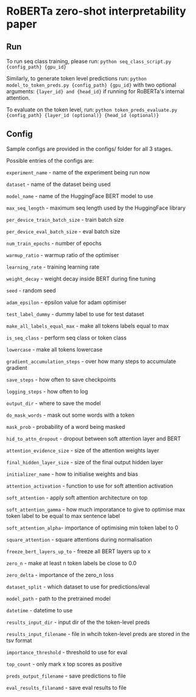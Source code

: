 # RoBERTa zero-shot interpretability paper

## Run

To run seq class training, please run: `python seq_class_script.py {config_path}
{gpu_id}`

Similarly, to generate token level predictions run: `python
model_to_token_preds.py {config_path} {gpu_id}` with two optional
arguments: `{layer_id} and {head_id}` if running for RoBERTa's
internal attention.

To evaluate on the token level, run: `python token_preds_evaluate.py
{config_path} {layer_id (optional)} {head_id (optional)}`

## Config
Sample configs are provided in the configs/ folder for all 3 stages.

Possible entries of the configs are:

`experiment_name` - name of the experiment being run now

`dataset` - name of the dataset being used

`model_name` - name of the HuggingFace BERT model to use

`max_seq_length` - maximum seq length used by the HuggingFace library

`per_device_train_batch_size` - train batch size

`per_device_eval_batch_size` - eval batch size

`num_train_epochs` - number of epochs

`warmup_ratio` - warmup ratio of the optimiser

`learning_rate` - training learning rate

`weight_decay` - weight decay inside BERT during fine tuning

`seed` - random seed

`adam_epsilon` - epsilon value for adam optimiser

`test_label_dummy` - dummy label to use for test dataset

`make_all_labels_equal_max` - make all tokens labels equal to max

`is_seq_class` - perform seq class or token class

`lowercase` - make all tokens lowercase

`gradient_accumulation_steps` - over how many steps to accumulate gradient

`save_steps` - how often to save checkpoints

`logging_steps` - how often to log

`output_dir` - where to save the model

`do_mask_words` - mask out some words with a <mask> token

`mask_prob` - probability of a word being masked

`hid_to_attn_dropout` - dropout between soft attention layer and BERT

`attention_evidence_size` - size of the attention weights layer

`final_hidden_layer_size` - size of the final output hidden layer

`initializer_name` - how to initialise weights and bias

`attention_activation` - function to use for soft attention activation

`soft_attention` - apply soft attention architecture on top

`soft_attention_gamma` - how much imporatance to give to optimise max token label to be equal to max sentence label


`soft_attention_alpha`- importance of optimising min token label to 0

`square_attention` - square attentions during normalisation

`freeze_bert_layers_up_to` - freeze all BERT layers up to x

`zero_n` - make at least n token labels be close to 0.0

`zero_delta` - importance of the zero_n loss

`dataset_split` - which dataset to use for predictions/eval

`model_path` - path to the pretrained model

`datetime` - datetime to use

`results_input_dir` - input dir of the the token-level preds

`results_input_filename` - file in whcih token-level preds are stored in the tsv format

`importance_threshold` - threshold to use for eval

`top_count` - only mark x top scores as positive

`preds_output_filename` - save predictions to file

`eval_results_filanamd` - save eval results to file


